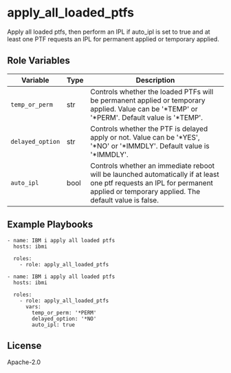 apply_all_loaded_ptfs
=========
Apply all loaded ptfs, then perform an IPL if auto_ipl is set to true and at least one PTF requests an IPL for permanent applied or temporary applied.

Role Variables
--------------

| Variable              | Type          | Description                                      |
|-----------------------|---------------|--------------------------------------------------|
| `temp_or_perm`      | str          | Controls whether the loaded PTFs will be permanent applied or temporary applied. Value can be  '*TEMP' or '*PERM'. Default value is '*TEMP'.                     |
| `delayed_option`      | str          | Controls whether the PTF is delayed apply or not. Value can be '*YES', '*NO' or '*IMMDLY'. Default value is '*IMMDLY'.                      |
| `auto_ipl`          | bool           | Controls whether an immediate reboot will be launched automatically if at least one ptf requests an IPL for permanent applied or temporary applied. The default value is false. |

Example Playbooks
----------------
```
- name: IBM i apply all loaded ptfs
  hosts: ibmi 

  roles:
    - role: apply_all_loaded_ptfs
```

```
- name: IBM i apply all loaded ptfs
  hosts: ibmi

  roles:
    - role: apply_all_loaded_ptfs
      vars:
        temp_or_perm: '*PERM'
        delayed_option: '*NO' 
        auto_ipl: true
```

License
-------

Apache-2.0
